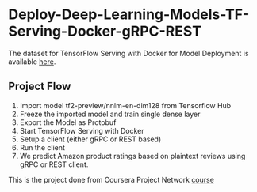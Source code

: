 # Deploy-Deep-Learning-Models-TF-Serving-Docker-gRPC-REST

The dataset for TensorFlow Serving with Docker for Model Deployment is available [here](https://drive.google.com/file/d/14v42um2VRAfQPfGnBJ4QzOie4VZOPK_F/view
).

## Project Flow 

1. Import model tf2-preview/nnlm-en-dim128 from Tensorflow Hub 
2. Freeze the imported model and train single dense layer
3. Export the Model as Protobuf
4. Start TensorFlow Serving with Docker
5. Setup a client (either gRPC or REST based)
6. Run the client
7. We predict Amazon product ratings based on plaintext reviews using gRPC or REST client.
  
 This is the project done from Coursera Project Network [course](https://www.coursera.org/projects/tensorflow-serving-docker-model-deployment) 
